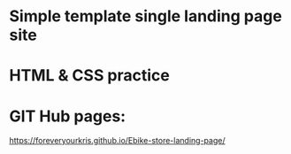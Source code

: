 # Simple template single landing page site
# HTML & CSS practice
# GIT Hub pages:

https://foreveryourkris.github.io/Ebike-store-landing-page/

